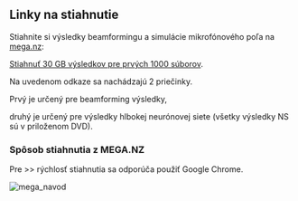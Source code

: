 ## Linky na stiahnutie
Stiahnite si výsledky beamformingu a simulácie mikrofónového poľa na [mega.nz](https://mega.nz/):

[Stiahnuť 30 GB výsledkov pre prvých 1000 súborov](https://mega.nz/#F!TbolxCxC!q1KL4Lj02sqzdtuUSvz0ow).

Na uvedenom odkaze sa nachádzajú 2 priečinky.

Prvý je určený pre beamforming výsledky,

druhý je určený pre výsledky hlbokej neurónovej siete (všetky výsledky NS sú v priloženom DVD).


### Spôsob stiahnutia z MEGA.NZ
Pre >> rýchlosť stiahnutia sa odporúča použiť Google Chrome.

<img src="https://i.imgur.com/BbkidpP.png" alt="mega_navod" class="inline"/> 
